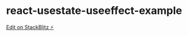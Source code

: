 # react-usestate-useeffect-example

[Edit on StackBlitz ⚡️](https://stackblitz.com/edit/react-usestate-useeffect-example)